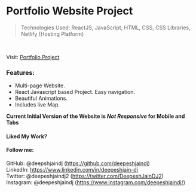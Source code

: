 # Portfolio Website Project

> Technologies Used: ReactJS, JavaScript, HTML, CSS, CSS Libraries, Netlify (Hosting Platform)
<br>

Visit: [Portfolio Project](https://deepeshjaindj-portfolio-project.netlify.app/)

### Features:
- Multi-page Website.
- React Javascript based Project. Easy navigation.
- Beautiful Animations.
- Includes live Map.

**Current Initial Version of the Website is _Not Responsive_ for Mobile and Tabs**

#### Liked My Work?

#### Follow me:
GitHub: @deepshjaindj (https://github.com/deepeshjaindj) <br>
LinkedIn: https://www.linkedin.com/in/deepeshjain-dj <br>
Twitter: @deepeshjaindj2 (https://twitter.com/DeepeshJainDJ2) <br>
Instagram: @deepeshjaindj (https://www.instagram.com/deepeshjaindj/)
